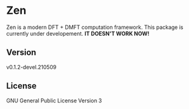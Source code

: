 # Zen

Zen is a modern DFT + DMFT computation framework. This package is currently under developement. **IT DOESN'T WORK NOW!**

## Version

v0.1.2-devel.210509

## License

GNU General Public License Version 3
